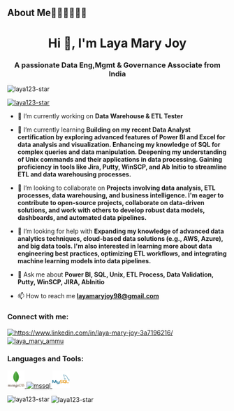 ## About Me👩‍💻👩‍💻👩‍💻


<h1 align="center">Hi 👋, I'm Laya Mary Joy</h1>
<h3 align="center">A passionate Data Eng,Mgmt & Governance Associate from India</h3>

<p align="left"> <img src="https://komarev.com/ghpvc/?username=laya123-star&label=Profile%20views&color=0e75b6&style=flat" alt="laya123-star" /> </p>

<p align="left"> <a href="https://github.com/ryo-ma/github-profile-trophy"><img src="https://github-profile-trophy.vercel.app/?username=laya123-star" alt="laya123-star" /></a> </p>

- 🔭 I’m currently working on **Data Warehouse & ETL Tester**

- 🌱 I’m currently learning **Building on my recent Data Analyst certification by exploring advanced features of Power BI and Excel for data analysis and visualization. Enhancing my knowledge of SQL for complex queries and data manipulation. Deepening my understanding of Unix commands and their applications in data processing. Gaining proficiency in tools like Jira, Putty, WinSCP, and Ab Initio to streamline ETL and data warehousing processes.**

- 👯 I’m looking to collaborate on **Projects involving data analysis, ETL processes, data warehousing, and business intelligence. I'm eager to contribute to open-source projects, collaborate on data-driven solutions, and work with others to develop robust data models, dashboards, and automated data pipelines.**

- 🤝 I’m looking for help with **Expanding my knowledge of advanced data analytics techniques, cloud-based data solutions (e.g., AWS, Azure), and big data tools. I'm also interested in learning more about data engineering best practices, optimizing ETL workflows, and integrating machine learning models into data pipelines.**

- 💬 Ask me about **Power BI, SQL, Unix, ETL Process, Data Validation, Putty, WinSCP, JIRA, AbInitio**

- 📫 How to reach me **layamaryjoy98@gmail.com**

<h3 align="left">Connect with me:</h3>
<p align="left">
<a href="https://linkedin.com/in/https://www.linkedin.com/in/laya-mary-joy-3a7196216/" target="blank"><img align="center" src="https://raw.githubusercontent.com/rahuldkjain/github-profile-readme-generator/master/src/images/icons/Social/linked-in-alt.svg" alt="https://www.linkedin.com/in/laya-mary-joy-3a7196216/" height="30" width="40" /></a>
<a href="https://instagram.com/laya_mary_ammu" target="blank"><img align="center" src="https://raw.githubusercontent.com/rahuldkjain/github-profile-readme-generator/master/src/images/icons/Social/instagram.svg" alt="laya_mary_ammu" height="30" width="40" /></a>
</p>

<h3 align="left">Languages and Tools:</h3>
<p align="left"> <a href="https://www.mongodb.com/" target="_blank" rel="noreferrer"> <img src="https://raw.githubusercontent.com/devicons/devicon/master/icons/mongodb/mongodb-original-wordmark.svg" alt="mongodb" width="40" height="40"/> </a> <a href="https://www.microsoft.com/en-us/sql-server" target="_blank" rel="noreferrer"> <img src="https://www.svgrepo.com/show/303229/microsoft-sql-server-logo.svg" alt="mssql" width="40" height="40"/> </a> <a href="https://www.mysql.com/" target="_blank" rel="noreferrer"> <img src="https://raw.githubusercontent.com/devicons/devicon/master/icons/mysql/mysql-original-wordmark.svg" alt="mysql" width="40" height="40"/> </a> </p>

<p><img align="left" src="https://github-readme-stats.vercel.app/api/top-langs?username=laya123-star&show_icons=true&locale=en&layout=compact" alt="laya123-star" /></p>

<p>&nbsp;<img align="center" src="https://github-readme-stats.vercel.app/api?username=laya123-star&show_icons=true&locale=en" alt="laya123-star" /></p>
